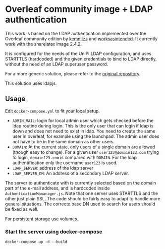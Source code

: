 # Overleaf community image + LDAP authentication

This work is based on the LDAP authentication implemented over the Overleaf
community edition by [kemnitzs](https://github.com/kemnitzs) and
[worksasintended](https://github.com/worksasintended). It currently work with
the sharelatex image 2.4.2.

It is configured for the needs of the UniPi LDAP configuration, and uses
STARTTLS (hardcoded) and the given credentials to bind to LDAP directly, without
the need of an LDAP superuser password.

For a more generic solution, please refer to
the [original repository](https://github.com/worksasintended/overleaf_ldap).

This solution uses ldapjs.

## Usage

Edit `docker-compose.yml` to fit your local setup.

- `ADMIN_MAIL`: login for local admin user which gets checked before the ldap routine during login. This is the only user that can login if ldap is down and does not need to exist in ldap. You need to create the same user in overleaf, for example using the launchpad. The admin user does not have to be in the same domain as other users.
- `DOMAIN`: At the current state, only users of a single domain are allowed (though easy to change). For a given user `user123@domain123.com` trying to login, `domain123.com` is compared with `DOMAIN`. For the ldap authentification only the username `user123` is used.  
- `LDAP_SERVER`: address of the ldap server
- `LDAP_SERVER_DM`: An address of a secondary LDAP server. 

The server to authenticate with is currently selected based on the domain part of the e-mail address, and is hardcoded inside `AuthenticationMananager.js`. Note that one server uses STARTTLS and the other just plain SSL. The code should be fairly easy to adapt to handle more general situations. The correcte base DN used to search for users should be fixed as well. 

For persistent storage use volumes.

### Start the server using docker-compose

```
docker-compose up -d --build

```

